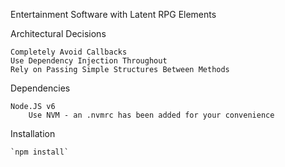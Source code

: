 Entertainment Software with Latent RPG Elements

Architectural Decisions

    Completely Avoid Callbacks
    Use Dependency Injection Throughout
    Rely on Passing Simple Structures Between Methods

Dependencies
    
    Node.JS v6
        Use NVM - an .nvmrc has been added for your convenience

Installation

    `npm install`
